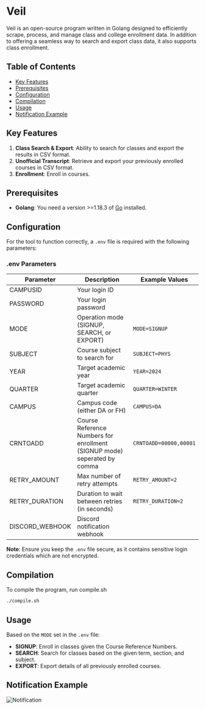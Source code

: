 # Veil

Veil is an open-source program written in Golang designed to efficiently scrape, process, and manage class and college enrollment data. In addition to offering a seamless way to search and export class data, it also supports class enrollment.

## Table of Contents

- [Key Features](#key-features)
- [Prerequisites](#prerequisites)
- [Configuration](#configuration)
- [Compilation](#compilation)
- [Usage](#usage)
- [Notification Example](#notification-example)

## Key Features

1. **Class Search & Export**: Ability to search for classes and export the results in CSV format.
2. **Unofficial Transcript**: Retrieve and export your previously enrolled courses in CSV format.
3. **Enrollment**: Enroll in courses.

## Prerequisites

- **Golang**: You need a version >=1.18.3 of [Go](https://go.dev/doc/install) installed.

## Configuration 

For the tool to function correctly, a `.env` file is required with the following parameters:

### .env Parameters

| Parameter      | Description                                         | Example Values          |
|----------------|-----------------------------------------------------|-------------------------|
| CAMPUSID       | Your login ID                                       |                         |
| PASSWORD       | Your login password                                 |                         |
| MODE           | Operation mode (SIGNUP, SEARCH, or EXPORT)          | `MODE=SIGNUP`           |
| SUBJECT        | Course subject to search for                        | `SUBJECT=PHYS`          |
| YEAR           | Target academic year                                | `YEAR=2024`              |
| QUARTER        | Target academic quarter                             | `QUARTER=WINTER`        |
| CAMPUS         | Campus code (either DA or FH)                       | `CAMPUS=DA`             |
| CRNTOADD       | Course Reference Numbers for enrollment (SIGNUP mode) seperated by comma | `CRNTOADD=00000,00001`        |
| RETRY_AMOUNT   | Max number of retry attempts                        | `RETRY_AMOUNT=2`        |
| RETRY_DURATION | Duration to wait between retries (in seconds)       | `RETRY_DURATION=2`      |
| DISCORD_WEBHOOK| Discord notification webhook                        |                         |

**Note**: Ensure you keep the `.env` file secure, as it contains sensitive login credentials which are not encrypted.

## Compilation

To compile the program, run compile.sh

```bash
./compile.sh
```

## Usage

Based on the `MODE` set in the `.env` file:

- **SIGNUP**: Enroll in classes given the Course Reference Numbers.
- **SEARCH**: Search for classes based on the given term, section, and subject.
- **EXPORT**: Export details of all previously enrolled courses.

## Notification Example

![Notification](https://cdn.discordapp.com/attachments/1022240002408730644/1168028448921497620/image.png)
